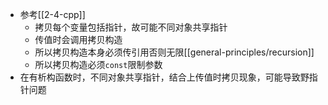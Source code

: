 - 参考[[2-4-cpp]]
  - 拷贝每个变量包括指针，故可能不同对象共享指针
  - 传值时会调用拷贝构造
  - 所以拷贝构造本身必须传引用否则无限[[general-principles/recursion]]
  - 所以拷贝构造必须`const`限制参数
- 在有析构函数时，不同对象共享指针，结合上传值时拷贝现象，可能导致野指针问题
